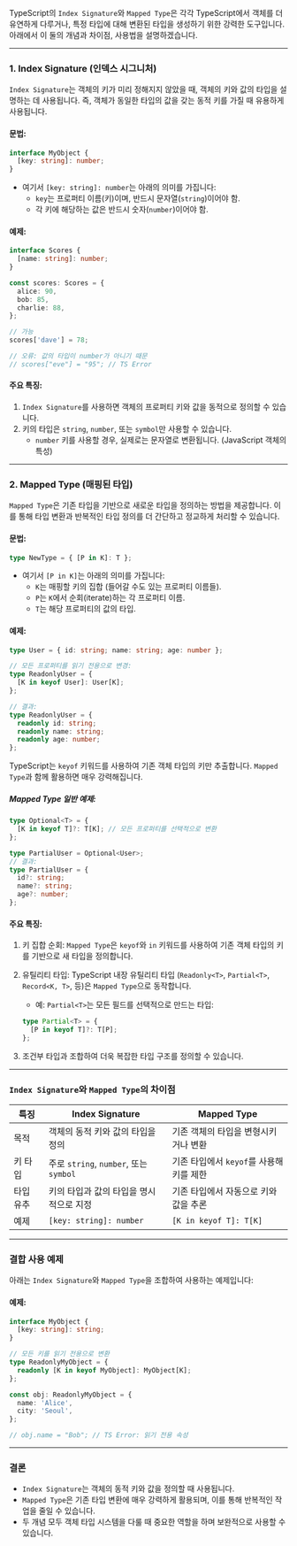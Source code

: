 TypeScript의 `Index Signature`와 `Mapped Type`은 각각 TypeScript에서 객체를 더 유연하게 다루거나, 특정 타입에 대해 변환된 타입을 생성하기 위한 강력한 도구입니다. 아래에서 이 둘의 개념과 차이점, 사용법을 설명하겠습니다.

---

### 1. Index Signature (인덱스 시그니처)

`Index Signature`는 객체의 키가 미리 정해지지 않았을 때, 객체의 키와 값의 타입을 설명하는 데 사용됩니다. 즉, 객체가 동일한 타입의 값을 갖는 동적 키를 가질 때 유용하게 사용됩니다.

#### 문법:

```ts
interface MyObject {
  [key: string]: number;
}
```

- 여기서 `[key: string]: number`는 아래의 의미를 가집니다:
  - `key`는 프로퍼티 이름(키)이며, 반드시 문자열(`string`)이어야 함.
  - 각 키에 해당하는 값은 반드시 숫자(`number`)이어야 함.

#### 예제:

```ts
interface Scores {
  [name: string]: number;
}

const scores: Scores = {
  alice: 90,
  bob: 85,
  charlie: 88,
};

// 가능
scores['dave'] = 78;

// 오류: 값의 타입이 number가 아니기 때문
// scores["eve"] = "95"; // TS Error
```

#### 주요 특징:

1. `Index Signature`를 사용하면 객체의 프로퍼티 키와 값을 동적으로 정의할 수 있습니다.
2. 키의 타입은 `string`, `number`, 또는 `symbol`만 사용할 수 있습니다.
   - `number` 키를 사용할 경우, 실제로는 문자열로 변환됩니다. (JavaScript 객체의 특성)

---

### 2. Mapped Type (매핑된 타입)

`Mapped Type`은 기존 타입을 기반으로 새로운 타입을 정의하는 방법을 제공합니다. 이를 통해 타입 변환과 반복적인 타입 정의를 더 간단하고 정교하게 처리할 수 있습니다.

#### 문법:

```ts
type NewType = { [P in K]: T };
```

- 여기서 `[P in K]`는 아래의 의미를 가집니다:
  - `K`는 매핑할 키의 집합 (들어갈 수도 있는 프로퍼티 이름들).
  - `P`는 `K`에서 순회(iterate)하는 각 프로퍼티 이름.
  - `T`는 해당 프로퍼티의 값의 타입.

#### 예제:

```ts
type User = { id: string; name: string; age: number };

// 모든 프로퍼티를 읽기 전용으로 변경:
type ReadonlyUser = {
  [K in keyof User]: User[K];
};

// 결과:
type ReadonlyUser = {
  readonly id: string;
  readonly name: string;
  readonly age: number;
};
```

TypeScript는 `keyof` 키워드를 사용하여 기존 객체 타입의 키만 추출합니다. `Mapped Type`과 함께 활용하면 매우 강력해집니다.

##### Mapped Type 일반 예제:

```ts
type Optional<T> = {
  [K in keyof T]?: T[K]; // 모든 프로퍼티를 선택적으로 변환
};

type PartialUser = Optional<User>;
// 결과:
type PartialUser = {
  id?: string;
  name?: string;
  age?: number;
};
```

#### 주요 특징:

1. 키 집합 순회: `Mapped Type`은 `keyof`와 `in` 키워드를 사용하여 기존 객체 타입의 키를 기반으로 새 타입을 정의합니다.
2. 유틸리티 타입: TypeScript 내장 유틸리티 타입 (`Readonly<T>`, `Partial<T>`, `Record<K, T>`, 등)은 `Mapped Type`으로 동작합니다.
   - 예: `Partial<T>`는 모든 필드를 선택적으로 만드는 타입:

   ```ts
   type Partial<T> = {
     [P in keyof T]?: T[P];
   };
   ```

3. 조건부 타입과 조합하여 더욱 복잡한 타입 구조를 정의할 수 있습니다.

---

### `Index Signature`와 `Mapped Type`의 차이점

| 특징      | Index Signature                         | Mapped Type                              |
| --------- | --------------------------------------- | ---------------------------------------- |
| 목적      | 객체의 동적 키와 값의 타입을 정의       | 기존 객체의 타입을 변형시키거나 변환     |
| 키 타입   | 주로 `string`, `number`, 또는 `symbol`  | 기존 타입에서 `keyof`를 사용해 키를 제한 |
| 타입 유추 | 키의 타입과 값의 타입을 명시적으로 지정 | 기존 타입에서 자동으로 키와 값을 추론    |
| 예제      | `[key: string]: number`                 | `[K in keyof T]: T[K]`                   |

---

### 결합 사용 예제

아래는 `Index Signature`와 `Mapped Type`을 조합하여 사용하는 예제입니다:

#### 예제:

```ts
interface MyObject {
  [key: string]: string;
}

// 모든 키를 읽기 전용으로 변환
type ReadonlyMyObject = {
  readonly [K in keyof MyObject]: MyObject[K];
};

const obj: ReadonlyMyObject = {
  name: 'Alice',
  city: 'Seoul',
};

// obj.name = "Bob"; // TS Error: 읽기 전용 속성
```

---

### 결론

- `Index Signature`는 객체의 동적 키와 값을 정의할 때 사용됩니다.
- `Mapped Type`은 기존 타입 변환에 매우 강력하게 활용되며, 이를 통해 반복적인 작업을 줄일 수 있습니다.
- 두 개념 모두 객체 타입 시스템을 다룰 때 중요한 역할을 하며 보완적으로 사용할 수 있습니다.
